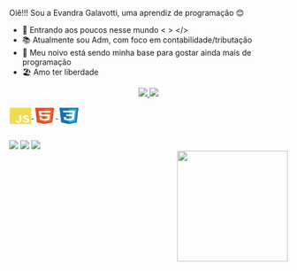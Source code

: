Oiê!!! Sou a Evandra Galavotti, uma aprendiz de programação 😊

- 🤯 Entrando aos poucos nesse mundo < > </>
- 📚 Atualmente sou Adm, com foco em contabilidade/tributação
- 🤞 Meu noivo está sendo minha base para gostar ainda mais de programação
- 🏖 Amo ter liberdade

<div align="center">
  <a href="https://github.com/evandragalavotti">
  <img height="180em" src="https://github-readme-stats.vercel.app/api?username=evandragalavotti&show_icons=true&theme=dracula&include_all_commits=true&count_private=true"/>
  <img height="180em" src="https://github-readme-stats.vercel.app/api/top-langs/?username=rafaballerini&layout=compact&langs_count=7&theme=dracula"/>
</div>

<div style="display: inline_block"><br>
  <img align="center" alt="Rafa-Js" height="30" width="40" src="https://raw.githubusercontent.com/devicons/devicon/master/icons/javascript/javascript-plain.svg">
  <img align="center" alt="Rafa-HTML" height="30" width="40" src="https://raw.githubusercontent.com/devicons/devicon/master/icons/html5/html5-original.svg">
  <img align="center" alt="Rafa-CSS" height="30" width="40" src="https://raw.githubusercontent.com/devicons/devicon/master/icons/css3/css3-original.svg">
  
</div>

##

<div>
  <a href="https://www.instagram.com/evandragalavotti/" target="_blank"><img src="https://img.shields.io/badge/Instagram-E4405F?style=for-the-badge&logo=instagram&logoColor=white" target="_blank"></a>
  <a href="https://www.facebook.com/evandra.galavotti" target="_blank"><img src="https://img.shields.io/badge/Facebook-1877F2?style=for-the-badge&logo=facebook&logoColor=white" target="_blank"></a>
  <a href="https://www.linkedin.com/in/evandra-galavotti-42a46879/" target="_blank><imag src="https://img.shields.io/badge/LinkedIn-0077B5?style=for-the-badge&logo=linkedin&logoColor=white" target="_blank"></a>
  <a href="https://www.linkedin.com/in/evandra-galavotti-42a46879/" target="_blank"><img src="https://img.shields.io/badge/-LinkedIn-%230077B5?style=for-the-badge&logo=linkedin&logoColor=white" target="_blank"></a> 
 </div>
 
 <div align="right">
 <a href="https://picasion.com/"><img src="https://i.picasion.com/pic92/1f92d935ee5558d33aa791b04a234fda.gif" width="200" height="200" border="0" /></a><br /><a href="https://picasion.com/"></a>
</div>
